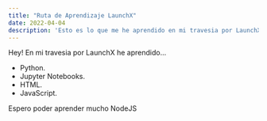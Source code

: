 ```yaml
---
title: "Ruta de Aprendizaje LaunchX"
date: 2022-04-04
description: 'Esto es lo que me he aprendido en mi travesia por LaunchX'
---
```


Hey! En mi travesia por LaunchX he aprendido...

- Python.
- Jupyter Notebooks.
- HTML.
- JavaScript.

Espero poder aprender mucho NodeJS
